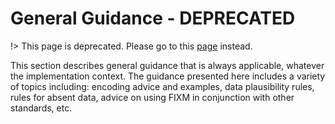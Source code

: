 # General Guidance - DEPRECATED

!> This page is deprecated. Please go to this [page](general-guidance/fx_overview) instead.

This section describes general guidance that is always applicable, whatever the implementation context.  The guidance presented here includes a variety of topics including:  encoding advice and examples, data plausibility rules, rules for absent data, advice on using FIXM in conjunction with other standards, etc.  
